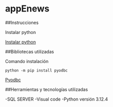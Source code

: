 # appEnews

##Instrucciones

Instalar python

[Instalar python](https://www.python.org/downloads/)


##Bibliotecas utilizadas

Comando instalación

```
python -m pip install pyodbc
```

[Pyodbc](https://learn.microsoft.com/es-es/sql/connect/python/pyodbc/python-sql-driver-pyodbc?view=sql-server-ver16)


##Herramientas y tecnologías utilizadas

-SQL SERVER
-Visual code
-Python versión 3.12.4
